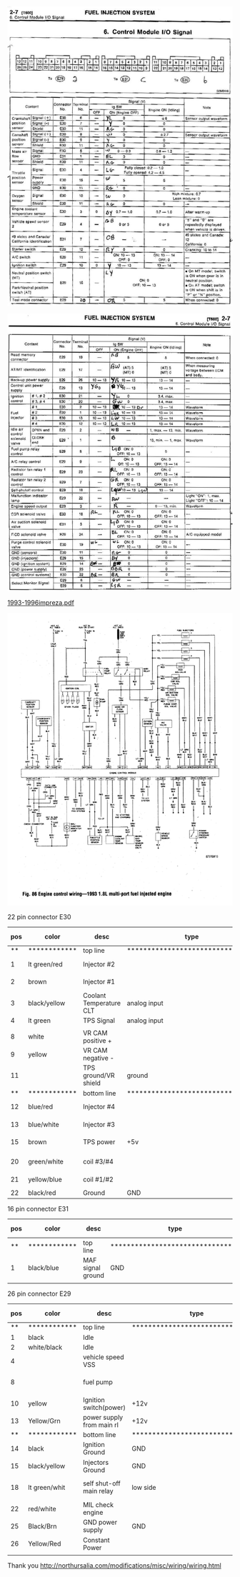 ![x](oem_docs/Subaru/1993ecu.jpg)

![x](oem_docs/Subaru/1993ecu1.jpg)

[1993-1996impreza.pdf](oem_docs/Subaru/1993-1996impreza.pdf)


![x](oem_docs/Subaru/subaru-ej16-or18-wiring-diagram.gif)

22 pin connector E30

| pos | color        | desc                     | type                             | my color |
| --- | ------------ | ------------------------ | -------------------------------- | -------- |
| **  | ************ | top line                 | ******************************** |          |
| 1   | lt green/red | Injector #2              |                                  | 1A white   |
| 2   | brown        | Injector #1              |                                  | 1C blue   |
| 3   | black/yellow | Coolant Temperature CLT  | analog input                     | 1G green pin#18  |
| 4   | lt green     | TPS Signal               | analog input                     | white   |
|     |              |                          |                                  |          |
| 8   | white        | VR CAM positive +        |                                  |          |
| 9   | yellow       | VR CAM negative -        |                                  |          |
| 11  |              | TPS ground/VR shield     | ground                           | black! pin#17   |
| **  | ************ | bottom line              | ******************************** |          |
| 12  | blue/red     | Injector #4              |                                  | 1B green   |
| 13  | blue/white   | Injector #3              |                                  | 1D orange  |
| 15  | brown        | TPS power                | +5v                              | 1H red pin#44    |
|     |              |                          |                                  |          |
| 20  | green/white  | coil #3/#4               |                                  | green 1R        |
| 21  | yellow/blue  | coil #1/#2               |                                  | blue 1T         |
| 22  | black/red    | Ground                   | GND                              | black         |


16 pin connector E31

| pos | color        | desc                     | type                             | my color |
| --- | ------------ | ------------------------ | -------------------------------- | -------- |
| **  | ************ | top line                 | ******************************** |        |
| 1   | black/blue   | MAF signal ground        | GND                              | 3A black!   |
|     |              |                          |                                  |          |


26 pin connector E29

| pos | color        | desc                     | type                             | my color |
| --- | ------------ | ------------------------ | -------------------------------- | -------- |
| **  | ************ | top line                 | ******************************** |          |
| 1   | black        | Idle                     |                                  | 3A ls1        |
| 2   | white/black  | Idle                     |                                  | 3C ls2        |
| 4   |              | vehicle speed VSS        |                                  |          |
| 8   |              | fuel pump                |                                  |    green gp1 pin#35 |
| 10  | yellow       | Ignition switch(power)   | +12v                             | 3S red      |
| 13  | Yellow/Grn   | power supply from main rl| +12v                             | 3Y red      |
| **  | ************ | bottom line              | ******************************** |          |
| 14  | black        | Ignition Ground          | GND                              | 3B black        |
| 15  | black/yellow | Injectors Ground         | GND                              | 3D black   |
| 18  | lt green/whit| self shut-off main relay | low side                         | 3J orange pin#29  |
| 22  | red/white    | MIL check engine         |                                  | white!   |
| 25  | Black/Brn    | GND power supply         | GND                              | 3X black    |
| 26  | Yellow/Red   | Constant Power           |                                  |          |
|     |              |                          |                                  |          |



Thank you http://northursalia.com/modifications/misc/wiring/wiring.html